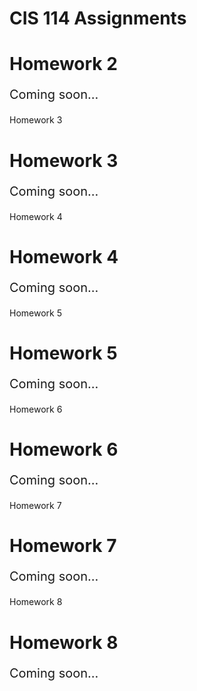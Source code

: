 # CIS 114 Assignments
<!DOCTYPE html>
<html>
	<head>
		<title>Change font size in HTML</title>	
	</head>
	<body>
	<h1>Homework 2</h1>
	<p style="font-size: 20px">Coming soon... </p>
	</body>
</htm1>

Homework 3
<!DOCTYPE html>
<html>
	<head>
		<title>Change font size in HTML</title>
	</head>
	<body>
	<h1>Homework 3</h1>
	<p style="font-size: 20px">Coming soon... </p>
	</body>
</htm1>

Homework 4
<!DOCTYPE html>
<html>
	<head>
		<title>Change font size in HTML</title>
	</head>
	<body>
	<h1>Homework 4</h1>
	<p style="font-size: 20px">Coming soon...</p>
	</body>
</htm1>

Homework 5
<!DOCTYPE html>
<html>
	<head>
		<title>Change font size in HTML</title>
	</head>
	<body>
	<h1>Homework 5</h1>
	<p style="font-size: 20px">Coming soon... </p>
	</body>
</htm1>

Homework 6
<!DOCTYPE html>
<html>
	<head>
		<title>Change font size in HTML</title>
	</head>
	<body>
	<h1>Homework 6</h1>
	<p style="font-size: 20px">Coming soon... </p>
	</body>
</htm1>

Homework 7
<!DOCTYPE html>
<html>
	<head>
		<title>Change font size in HTML</title>
	</head>
	<body>
	<h1>Homework 7</h1>
	<p style="font-size: 20px">Coming soon... </p>
	</body>
</htm1>

Homework 8 
<!DOCTYPE html>
<html>
	<head>
		<title>Change font size in HTML</title>
	</head>
	<body>
	<h1>Homework 8</h1>
	<p style="font-size: 20px">Coming soon... </p>
	</body>
</htm1>
